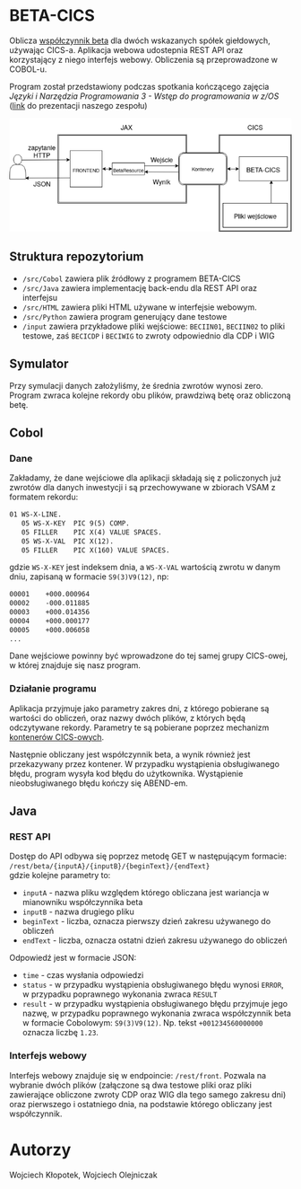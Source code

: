 # BETA-CICS
Oblicza [współczynnik beta](https://pl.wikipedia.org/wiki/Wsp%C3%B3%C5%82czynnik_beta) dla dwóch wskazanych spółek giełdowych, używając CICS-a. Aplikacja webowa udostepnia REST API oraz korzystający z niego interfejs webowy. Obliczenia są przeprowadzone w COBOL-u.

Program został przedstawiony podczas spotkania kończącego zajęcia *Języki i Narzędzia Programowania 3 - Wstęp do programowania w z/OS* ([link](https://github.com/wojtekk23/BETA-CICS/blob/main/prezentacja.pdf) do prezentacji naszego zespołu)

![Architektura rozwiązania](imgs/arch.png)

## Struktura repozytorium

* `/src/Cobol` zawiera plik źródłowy z programem BETA-CICS
* `/src/Java` zawiera implementację back-endu dla REST API oraz interfejsu
* `/src/HTML` zawiera pliki HTML używane w interfejsie webowym.
* `/src/Python` zawiera program generujący dane testowe
* `/input` zawiera przykładowe pliki wejściowe: `BECIIN01`, `BECIIN02` to pliki testowe, zaś `BECICDP` i `BECIWIG` to zwroty odpowiednio dla CDP i WIG

## Symulator

Przy symulacji danych założyliśmy, że średnia zwrotów wynosi zero. Program zwraca kolejne rekordy obu plików, prawdziwą betę oraz obliczoną betę.

## Cobol
### Dane
Zakładamy, że dane wejściowe dla aplikacji składają się z policzonych już zwrotów dla danych inwestycji i są przechowywane w zbiorach VSAM z formatem rekordu:
```
01 WS-X-LINE.
   05 WS-X-KEY  PIC 9(5) COMP.
   05 FILLER    PIC X(4) VALUE SPACES.
   05 WS-X-VAL  PIC X(12).
   05 FILLER    PIC X(160) VALUE SPACES.
```
gdzie `WS-X-KEY` jest indeksem dnia, a `WS-X-VAL` wartością zwrotu w danym dniu, zapisaną w formacie `S9(3)V9(12)`, np:
```
00001    +000.000964
00002    -000.011885
00003    +000.014356
00004    +000.000177
00005    +000.006058
...
```

Dane wejściowe powinny być wprowadzone do tej samej grupy CICS-owej, w której znajduje się nasz program.

### Działanie programu

Aplikacja przyjmuje jako parametry zakres dni, z którego pobierane są wartości do obliczeń, oraz nazwy dwóch plików, z których będą odczytywane rekordy. Parametry te są pobierane poprzez mechanizm [kontenerów CICS-owych](https://www.ibm.com/support/knowledgecenter/en/SSB27H_6.2.0/dfhe7_containers_channels_overview.html).

Następnie obliczany jest współczynnik beta, a wynik również jest przekazywany przez kontener. W przypadku wystąpienia obsługiwanego błędu, program wysyła kod błędu do użytkownika. Wystąpienie nieobsługiwanego błędu kończy się ABEND-em.

## Java

### REST API
Dostęp do API odbywa się poprzez metodę GET w następującym formacie:
`/rest/beta/{inputA}/{inputB}/{beginText}/{endText}` \
gdzie kolejne parametry to:
* `inputA` - nazwa pliku względem którego obliczana jest wariancja w mianowniku współczynnika beta
* `inputB` - nazwa drugiego pliku
* `beginText` - liczba, oznacza pierwszy dzień zakresu używanego do obliczeń
* `endText` - liczba, oznacza ostatni dzień zakresu używanego do obliczeń

Odpowiedź jest w formacie JSON:
* `time` - czas wysłania odpowiedzi
* `status` - w przypadku wystąpienia obsługiwanego błędu wynosi `ERROR`, w przypadku poprawnego wykonania zwraca `RESULT`
* `result` - w przypadku wystąpienia obsługiwanego błędu przyjmuje jego nazwę, w przypadku poprawnego wykonania zwraca współczynnik beta w formacie Cobolowym: `S9(3)V9(12)`. Np. tekst `+001234560000000` oznacza liczbę `1.23`.

### Interfejs webowy
Interfejs webowy znajduje się w endpoincie: `/rest/front`. Pozwala na wybranie dwóch plików (załączone są dwa testowe pliki oraz pliki zawierające obliczone zwroty CDP oraz WIG dla tego samego zakresu dni) oraz pierwszego i ostatniego dnia, na podstawie którego obliczany jest współczynnik.

# Autorzy
Wojciech Kłopotek, Wojciech Olejniczak
